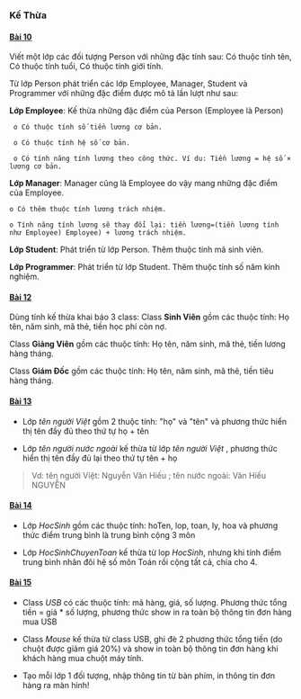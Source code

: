 ### Kế Thừa	 

#### [Bài 10](https://github.com/ch1nhpd/java_KMA/tree/master/src/Buoi4/Bai10) 

Viết một lớp các đối tượng Person với những đặc tính sau: Có thuộc tính tên, Có thuộc tính tuổi, Có thuộc tính giới tính.  

Từ lớp Person phát triển các lớp Employee, Manager, Student và Programmer với những đặc điểm được mô tả lần lượt như sau:  

**Lớp Employee**: Kế thừa những đặc điểm của Person (Employee là Person) 

	 o Có thuộc tính số tiền lương cơ bản. 

	 o Có thuộc tính hệ số cơ bản.  

	 o Có tính năng tính lương theo công thức. Ví du: Tiền lương = hệ số × lương cơ bản.  

**Lớp Manager**: Manager cũng là Employee do vậy mang những đặc điểm của Employee.  

	o Có thêm thuộc tính lương trách nhiệm.  
	
	o Tính năng tính lương sẽ thay đổi lại: tiền lương=(tiền lương tính như Employee) Employee) + lương trách nhiệm.  

**Lớp Student**: Phát triển từ lớp Person. Thêm thuộc tính mã sinh viên. 

**Lớp Programmer**: Phát triển từ lớp Student. Thêm thuộc tính số năm kinh nghiệm.  

#### [Bài 12](https://github.com/ch1nhpd/java_KMA/tree/master/src/Buoi4/Bai12) 

Dùng tính kế thừa khai báo 3 class: 
Class **Sinh Viên** gồm các thuộc tính: Họ tên, năm sinh, mã thẻ, tiền học phí còn nợ. 

Class **Giảng Viên** gồm các thuộc tính: Họ tên, năm sinh, mã thẻ, tiền lương hàng tháng. 

Class **Giám Đốc** gồm các thuộc tính: Họ tên, năm sinh, mã thẻ, tiền tiêu hàng tháng. 

#### [Bài 13](https://github.com/ch1nhpd/java_KMA/tree/master/src/Buoi4/Bai13) 

- Lớp *tên người Việt* gồm 2 thuộc tính: "họ" và "tên" và phương thức hiển thị tên đầy đủ theo thứ tự họ + tên 

- Lớp *tên người nước ngoài* kế thừa từ lớp *tên người Việt* , phương thức hiển thị tên đầy đủ lại theo thứ tự tên + họ 

 

> Vd: tên người Việt: Nguyễn Văn Hiếu ; tên nước ngoài: Văn Hiếu NGUYỄN 

 

#### [Bài 14](https://github.com/ch1nhpd/java_KMA/tree/master/src/Buoi4/Bai14) 

- Lớp *HocSinh* gồm các thuộc tính: hoTen, lop, toan, ly, hoa và phương thức điểm trung bình là trung bình cộng 3 môn 

- Lớp *HocSinhChuyenToan* kế thừa từ lop *HocSinh*, nhưng khi tính điểm trung bình nhân đôi hệ số môn Toán rồi cộng tất cả, chia cho 4.  

 

#### [Bài 15](https://github.com/ch1nhpd/java_KMA/tree/master/src/Buoi4/Bai15) 

 

- Class *USB* có các thuộc tính: mã hàng, giá, số lượng. Phương thức tổng tiền = giá * số lượng, phương thức show in ra toàn bộ thông tin đơn hàng mua USB 

- Class *Mouse* kế thừa từ class USB, ghi đè 2 phương thức tổng tiền (do chuột được giảm giá 20%) và show in toàn bộ thông tin đơn hàng khi khách hàng mua chuột máy tính. 

- Tạo mỗi lớp 1 đối tượng, nhập thông tin từ bàn phím, in thông tin đơn hàng ra màn hình! 
